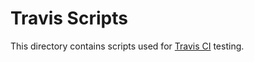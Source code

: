 # Travis Scripts

This directory contains scripts used for [Travis CI](https://travis-ci.org/GoogleCloudPlatform/DataflowJavaSDK)
testing.
